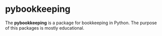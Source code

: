# pybookkeeping
The **pybookkeeping** is a package for bookkeeping in Python.
The purpose of this packages is mostly educational.